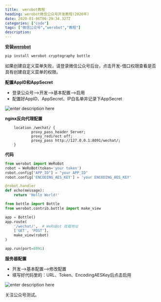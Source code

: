 ```yaml
---
title:  werobot教程
heading: werobot微信公众号开发教程(2020年)
date: 2020-01-06T06:29:34.327Z
categories: ["code"]
tags: ["微信公众号","werobot","教程"]
description: 
---
```



**安装[werobot](https://werobot.readthedocs.io/zh_CN/latest/index.html)**

```bash
pip install werobot cryptography bottle
```


如果创建自定义菜单失败，请登录微信公众号后台，点击开发-借口权限查看是否具有创建自定义菜单的权限。

**配置AppID和AppSecret**

- 登录公众号-->开发-->基本配置-->启用
- 配置好AppID、AppSecret、IP白名单并记录下AppSecret

![enter description here](https://gitee.com/smile365/blogimg/raw/master/sxy91/1578292719110.png)

**nginx反向代理配置**
```nginxconf
    location /wechat/ {
            proxy_pass_header Server;
            proxy_redirect off;
            proxy_pass http://127.0.0.1:8091/wechat/;
    }
```

**代码**

```python
from werobot import WeRoBot
robot = WeRoBot(token='your token')
robot.config["APP_ID"] = "your APP_ID"
robot.config['ENCODING_AES_KEY'] = 'your ENCODING_AES_KEY'

@robot.handler
def echo(message):
    return 'Hello World!'

from bottle import Bottle
from werobot.contrib.bottle import make_view

app = Bottle()
app.route(
    '/wechat/',  # WeRoBot 挂载地址
    ['GET', 'POST'],
    make_view(robot)
)

app.run(port=8091)
```

**服务器配置**

- 开发-->基本配置-->修改配置
- 填写好代码里的：URL、Token、EncodingAESKey后点击启用


![enter description here](https://gitee.com/smile365/blogimg/raw/master/sxy91/1578292762126.png)


关注公众号测试。

